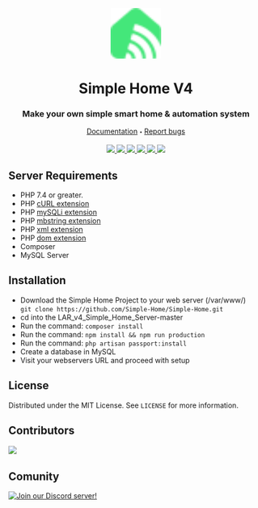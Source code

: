 <p align="center">
  <a href="https://github.com/Simple-Home/Simple-Home">
    <img src="./resources/img/logo.png" height="100" width="100">
  </a>
  <h1 align="center">Simple Home V4</h3>
  <h3 align="center">Make your own simple smart home & automation system</h3>
  <p align="center">
    <a href="https://simple-home.github.io/documentation/0.2/">Documentation</a>
    <sub><sup>•</sub></sup>
    <a href="https://github.com/Simple-Home/Simple-Home/issues">Report bugs</a>
  </p>
  <p align="center">
    <a href="https://github.com/Simple-Home/Simple-Home/search?l=php">
        <img src="https://img.shields.io/badge/PHP-brightgreen.svg"/>
    </a>
    <a href="https://laravel.com/">
        <img src="https://img.shields.io/badge/framework-Laravel-red.svg"/>
    </a>
    <a href="https://github.com/Simple-Home/Simple-Home/search?l=js">
        <img src="https://img.shields.io/badge/JS-red.svg"/>
    </a>
    <a href="https://github.com/Simple-Home/Simple-Home/search?l=html">
        <img src="https://img.shields.io/badge/HTML-blue.svg"/>
    </a>
    <a href="https://discord.gg/XJpT3UQ">
        <img src="https://img.shields.io/discord/604697675430101003.svg?color=Blue&label=Discord&logo=Discord"/>
    </a>
    <a href="./LICENSE">
        <img src="https://img.shields.io/badge/License-MIT-yellow.svg"/>
    </a>
  </p>
</p>

## Server Requirements
* PHP 7.4 or greater.
* PHP [cURL extension](https://www.php.net/manual/en/book.curl.php)
* PHP [mySQLi extension](https://www.php.net/manual/en/book.mysqli.php)
* PHP [mbstring extension](https://www.php.net/manual/en/book.mbstring.php)
* PHP [xml extension](https://www.php.net/manual/en/book.dom.php)
* PHP [dom extension](https://www.php.net/manual/en/book.dom.php)
* Composer
* MySQL Server

## Installation
* Download the Simple Home Project to your web server (/var/www/)  
  ```git clone https://github.com/Simple-Home/Simple-Home.git```
* cd into the LAR_v4_Simple_Home_Server-master
* Run the command: ```composer install```
* Run the command: ```npm install && npm run production``` 
* Run the command: ```php artisan passport:install``` 
* Create a database in MySQL
* Visit your webservers URL and proceed with setup

## License
Distributed under the MIT License. See `LICENSE` for more information.

## Contributors
<a href="https://github.com/Simple-Home/Simple-Home/graphs/contributors">
  <img src="https://contrib.rocks/image?repo=Simple-Home/Simple-Home" />
</a>

## Comunity
[![Join our Discord server!](https://invidget.switchblade.xyz/XJpT3UQ)](http://discord.gg/XJpT3UQ)
